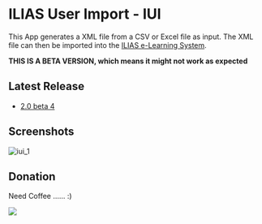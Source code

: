 # ILIAS User Import - IUI
This App generates a XML file from a CSV or Excel file as input. The XML file can then be imported into the [ILIAS e-Learning System](http://www.ilias.de/).

**THIS IS A BETA VERSION, which means it might not work as expected**

## Latest Release
  * [2.0 beta 4](https://github.com/iFadi/ilias-userimport/releases/download/2.0.beta4/IUI_2_beta4.jar)

## Screenshots
![iui_1](https://dl.dropbox.com/u/3098106/IUI/IUI_2.0.0_beta.png)

## Donation
Need Coffee ...... :)

[<img src="https://www.paypalobjects.com/en_US/i/btn/btn_donate_LG.gif">](https://www.paypal.com/cgi-bin/webscr?cmd=_donations&business=fadi_asbih%40yahoo%2ede&lc=US&item_name=Support%20Developing%20ILIAS%20User%20Import&no_note=0&currency_code=EUR&bn=PP%2dDonationsBF%3abtn_donate_LG%2egif%3aNonHostedGuest)

